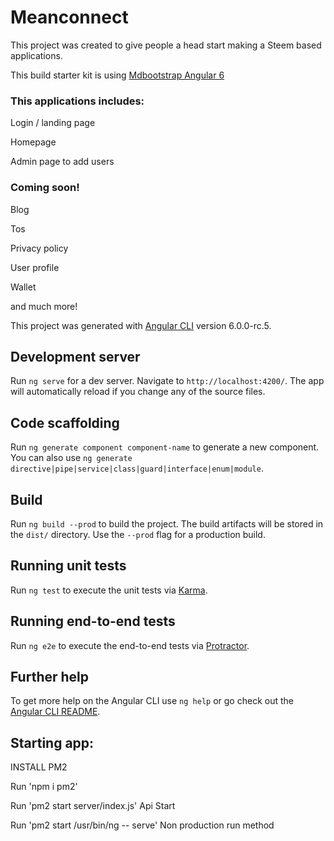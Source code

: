 # Meanconnect

This project was created to give people a head start making a Steem based applications.

This build starter kit is using [Mdbootstrap Angular 6](https://mdbootstrap.com/material-design-for-bootstrap/?utm_ref_id=34523)

### This applications includes:
Login / landing page

Homepage

Admin page to add users

### Coming soon!

Blog

Tos

Privacy policy

User profile

Wallet

and much more!

This project was generated with [Angular CLI](https://github.com/angular/angular-cli) version 6.0.0-rc.5.

## Development server

Run `ng serve` for a dev server. Navigate to `http://localhost:4200/`. The app will automatically reload if you change any of the source files.

## Code scaffolding

Run `ng generate component component-name` to generate a new component. You can also use `ng generate directive|pipe|service|class|guard|interface|enum|module`.

## Build

Run `ng build --prod` to build the project. The build artifacts will be stored in the `dist/` directory. Use the `--prod` flag for a production build.

## Running unit tests

Run `ng test` to execute the unit tests via [Karma](https://karma-runner.github.io).

## Running end-to-end tests

Run `ng e2e` to execute the end-to-end tests via [Protractor](http://www.protractortest.org/).

## Further help

To get more help on the Angular CLI use `ng help` or go check out the [Angular CLI README](https://github.com/angular/angular-cli/blob/master/README.md).

## Starting app:

INSTALL PM2

Run 'npm i pm2'

Run 'pm2 start server/index.js' Api Start

Run 'pm2 start /usr/bin/ng -- serve' Non production run method
